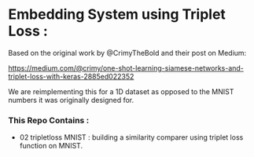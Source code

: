 # Embedding System using Triplet Loss : 

Based on the original work by @CrimyTheBold and their post on Medium:

https://medium.com/@crimy/one-shot-learning-siamese-networks-and-triplet-loss-with-keras-2885ed022352

We are reimplementing this for a 1D dataset as opposed to the MNIST numbers it was originally designed for.

### This Repo Contains : 
- 02 tripletloss MNIST : building a similarity comparer using triplet loss function on MNIST.
